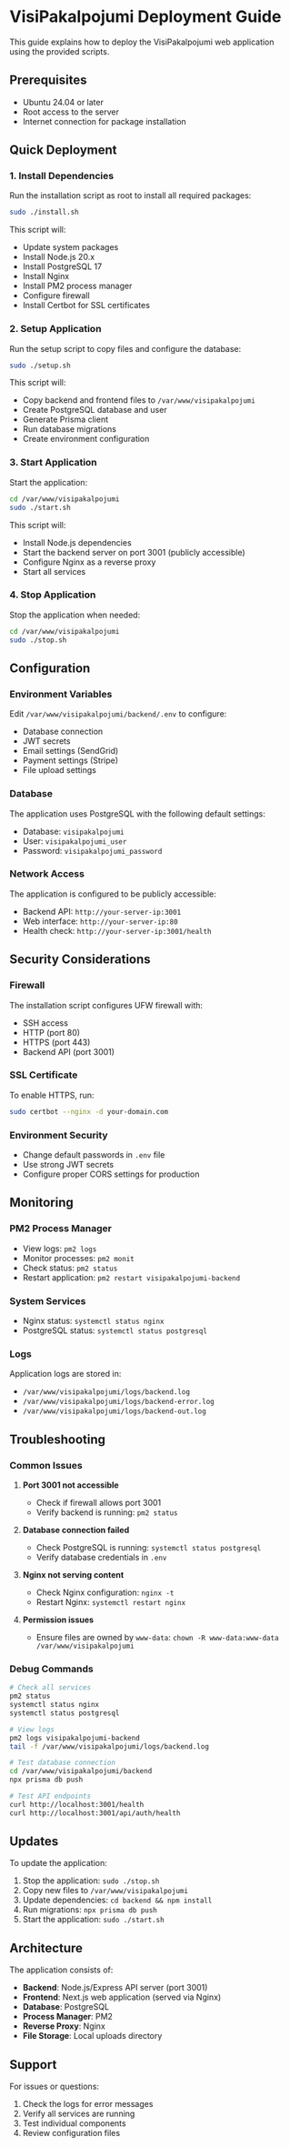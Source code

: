 # VisiPakalpojumi Deployment Guide

This guide explains how to deploy the VisiPakalpojumi web application using the provided scripts.

## Prerequisites

- Ubuntu 24.04 or later
- Root access to the server
- Internet connection for package installation

## Quick Deployment

### 1. Install Dependencies

Run the installation script as root to install all required packages:

```bash
sudo ./install.sh
```

This script will:
- Update system packages
- Install Node.js 20.x
- Install PostgreSQL 17
- Install Nginx
- Install PM2 process manager
- Configure firewall
- Install Certbot for SSL certificates

### 2. Setup Application

Run the setup script to copy files and configure the database:

```bash
sudo ./setup.sh
```

This script will:
- Copy backend and frontend files to `/var/www/visipakalpojumi`
- Create PostgreSQL database and user
- Generate Prisma client
- Run database migrations
- Create environment configuration

### 3. Start Application

Start the application:

```bash
cd /var/www/visipakalpojumi
sudo ./start.sh
```

This script will:
- Install Node.js dependencies
- Start the backend server on port 3001 (publicly accessible)
- Configure Nginx as a reverse proxy
- Start all services

### 4. Stop Application

Stop the application when needed:

```bash
cd /var/www/visipakalpojumi
sudo ./stop.sh
```

## Configuration

### Environment Variables

Edit `/var/www/visipakalpojumi/backend/.env` to configure:

- Database connection
- JWT secrets
- Email settings (SendGrid)
- Payment settings (Stripe)
- File upload settings

### Database

The application uses PostgreSQL with the following default settings:
- Database: `visipakalpojumi`
- User: `visipakalpojumi_user`
- Password: `visipakalpojumi_password`

### Network Access

The application is configured to be publicly accessible:
- Backend API: `http://your-server-ip:3001`
- Web interface: `http://your-server-ip:80`
- Health check: `http://your-server-ip:3001/health`

## Security Considerations

### Firewall

The installation script configures UFW firewall with:
- SSH access
- HTTP (port 80)
- HTTPS (port 443)
- Backend API (port 3001)

### SSL Certificate

To enable HTTPS, run:

```bash
sudo certbot --nginx -d your-domain.com
```

### Environment Security

- Change default passwords in `.env` file
- Use strong JWT secrets
- Configure proper CORS settings for production

## Monitoring

### PM2 Process Manager

- View logs: `pm2 logs`
- Monitor processes: `pm2 monit`
- Check status: `pm2 status`
- Restart application: `pm2 restart visipakalpojumi-backend`

### System Services

- Nginx status: `systemctl status nginx`
- PostgreSQL status: `systemctl status postgresql`

### Logs

Application logs are stored in:
- `/var/www/visipakalpojumi/logs/backend.log`
- `/var/www/visipakalpojumi/logs/backend-error.log`
- `/var/www/visipakalpojumi/logs/backend-out.log`

## Troubleshooting

### Common Issues

1. **Port 3001 not accessible**
   - Check if firewall allows port 3001
   - Verify backend is running: `pm2 status`

2. **Database connection failed**
   - Check PostgreSQL is running: `systemctl status postgresql`
   - Verify database credentials in `.env`

3. **Nginx not serving content**
   - Check Nginx configuration: `nginx -t`
   - Restart Nginx: `systemctl restart nginx`

4. **Permission issues**
   - Ensure files are owned by `www-data`: `chown -R www-data:www-data /var/www/visipakalpojumi`

### Debug Commands

```bash
# Check all services
pm2 status
systemctl status nginx
systemctl status postgresql

# View logs
pm2 logs visipakalpojumi-backend
tail -f /var/www/visipakalpojumi/logs/backend.log

# Test database connection
cd /var/www/visipakalpojumi/backend
npx prisma db push

# Test API endpoints
curl http://localhost:3001/health
curl http://localhost:3001/api/auth/health
```

## Updates

To update the application:

1. Stop the application: `sudo ./stop.sh`
2. Copy new files to `/var/www/visipakalpojumi`
3. Update dependencies: `cd backend && npm install`
4. Run migrations: `npx prisma db push`
5. Start the application: `sudo ./start.sh`

## Architecture

The application consists of:

- **Backend**: Node.js/Express API server (port 3001)
- **Frontend**: Next.js web application (served via Nginx)
- **Database**: PostgreSQL
- **Process Manager**: PM2
- **Reverse Proxy**: Nginx
- **File Storage**: Local uploads directory

## Support

For issues or questions:
1. Check the logs for error messages
2. Verify all services are running
3. Test individual components
4. Review configuration files